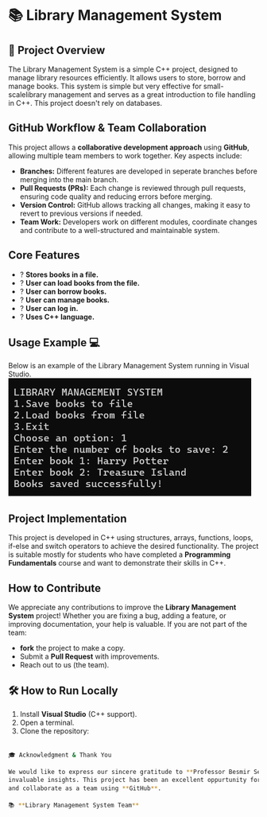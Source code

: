 # 📚 Library Management System

## 📌 Project Overview

The Library Management System is a simple C++ project, designed to manage library resources
efficiently. It allows users to store, borrow and manage books. This system is simple but very
effective for small-scalelibrary management and serves as a great introduction to file handling in C++.
This project doesn't rely on databases.

## GitHub Workflow & Team Collaboration

This project allows a **collaborative development approach** using **GitHub**, allowing multiple team members
to work together.
Key aspects include:
- **Branches:** Different features are developed in seperate branches before merging into the main branch.
- **Pull Requests (PRs):** Each change is reviewed through pull requests, ensuring code quality and reducing errors before merging.
- **Version Control:** GitHub allows tracking all changes, making it easy to revert to previous versions if needed.
- **Team Work:** Developers work on different modules, coordinate changes and contribute to a well-structured and maintainable system.

## **Core Features**
- ? **Stores books in a file.** 
- ? **User can load books from the file.**
- ? **User can borrow books.**
- ? **User can manage books.**
- ? **User can log in.**
- ? **Uses C++ language.**

## Usage Example 💻

Below is an example of the Library Management System running in Visual Studio.
![Library Management System in Visual Studio](Librarym/Screenshot-1.png)

## Project Implementation

This project is developed in C++ using structures, arrays, functions, loops, if-else and switch
operators to achieve the desired functionality. The project is suitable mostly for students who have
completed a **Programming Fundamentals** course and want to demonstrate their skills in C++.

## How to Contribute

We appreciate any contributions to improve the **Library Management System** project! Whether you are
fixing a bug, adding a feature, or improving documentation, your help is valuable.
If you are not part of the team:
- **fork** the project to make a copy.
- Submit a **Pull Request** with improvements.
- Reach out to us (the team). 

## 🛠 How to Run Locally

1. Install **Visual Studio** (C++ support).
2. Open a terminal.
3. Clone the repository:

```sh git clone https://github.com/Diona-coder1/LibraryManagementSystem.git

🎓 Acknowledgment & Thank You

We would like to express our sincere gratitude to **Professor Besmir Sejdiu** for their guidance and
invaluable insights. This project has been an excellent oppurtunity for us to apply our **C++ programming skills**
and collaborate as a team using **GitHub**. 

📚 **Library Management System Team**

